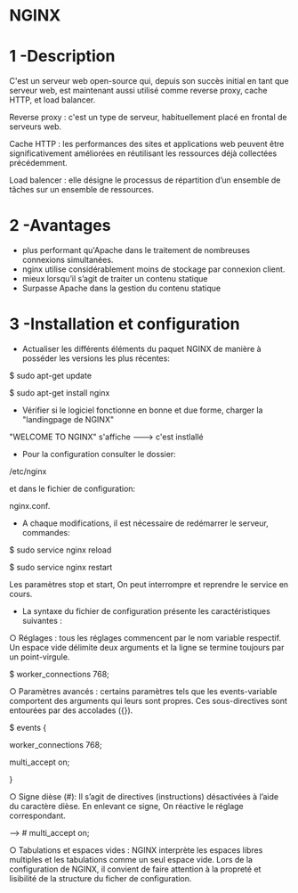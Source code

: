 # NGINX
# 1 -Description
C'est un serveur web open-source qui,
depuis son succès initial en tant que serveur web, est maintenant aussi utilisé comme reverse proxy, 
cache HTTP, et load balancer.

Reverse proxy : c'est un type de serveur, habituellement placé en frontal de serveurs web.

Cache HTTP : les performances des sites et applications web peuvent être significativement améliorées en réutilisant les ressources déjà collectées précédemment. 

Load balencer : elle désigne le processus de répartition d’un ensemble de tâches sur un ensemble de ressources.
# 2 -Avantages
- plus performant qu'Apache dans le traitement de nombreuses connexions simultanées.
- nginx utilise considérablement moins de stockage par connexion client.
- mieux lorsqu’il s’agit de traiter un contenu statique
- Surpasse Apache dans la gestion du contenu statique
# 3 -Installation et configuration
- Actualiser les différents éléments du paquet NGINX de manière à posséder les versions les plus récentes:

$ sudo apt-get update

$ sudo apt-get install nginx
- Vérifier si le logiciel fonctionne en bonne et due forme, charger la "landingpage de NGINX"

"WELCOME TO NGINX" s'affiche ---> c'est instlallé
-  Pour la configuration consulter le dossier: 

/etc/nginx 

et dans le fichier de configuration:

nginx.conf. 

- A chaque modifications, il est nécessaire de redémarrer le serveur, commandes:

$ sudo service nginx reload

$ sudo service nginx restart

 Les paramètres stop et start, On peut interrompre et reprendre le service en cours.


- La syntaxe du fichier de configuration présente les caractéristiques suivantes :

○ Réglages : tous les réglages commencent par le nom variable respectif. Un espace vide délimite deux arguments et la ligne se termine toujours par un point-virgule.

$ worker_connections 768;

○ Paramètres avancés : certains paramètres tels que les events-variable comportent des arguments qui leurs sont propres. Ces sous-directives sont entourées par des accolades ({}).

$ events {
  
  worker_connections 768;
  
  multi_accept on;
  
}

○ Signe dièse (#): Il s’agit de directives (instructions) désactivées à l’aide du caractère dièse. En enlevant ce signe, On réactive le réglage correspondant.

 --> # multi_accept on;
 
○ Tabulations et espaces vides : NGINX interprète les espaces libres multiples et les tabulations comme un seul espace vide. Lors de la configuration de NGINX,
il convient de faire attention à la propreté et lisibilité de la structure du ficher de configuration.
